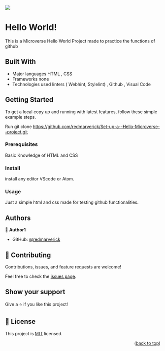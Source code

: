 ![](https://img.shields.io/badge/Microverse-blueviolet)

# Hello World!

This is a Microverse Hello World Project made to practice the functions of github

## Built With

- Major languages
  HTML ,
  CSS
- Frameworks
  none
- Technologies used
  linters ( Webhint, Stylelint) ,
  Github ,
  Visual Code

## Getting Started

To get a local copy up and running with latest features, follow these simple example steps.

Run
git clone https://github.com/redmarverick/Set-up-a--Hello-Microverse--project.git

### Prerequisites

Basic Knowledge of HTML and CSS

### Install

install any editor VScode or Atom.

### Usage

Just a simple html and css made for testing github functionalities.

## Authors

👤 **Author1**

- GitHub: [@redmarverick](https://github.com/redmarverick)

## 🤝 Contributing

Contributions, issues, and feature requests are welcome!

Feel free to check the [issues page](../../issues/).

## Show your support

Give a ⭐️ if you like this project!

<!-- LICENSE -->

## 📝 License <a name="license"></a>

This project is [MIT](./LICENSE) licensed.

<p align="right">(<a href="#readme-top">back to top</a>)</p>
